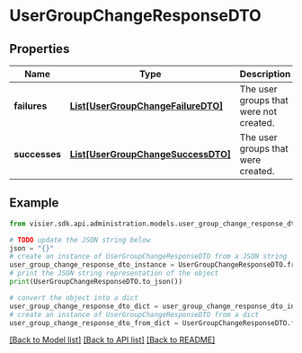 # UserGroupChangeResponseDTO


## Properties

Name | Type | Description | Notes
------------ | ------------- | ------------- | -------------
**failures** | [**List[UserGroupChangeFailureDTO]**](UserGroupChangeFailureDTO.md) | The user groups that were not created. | [optional] 
**successes** | [**List[UserGroupChangeSuccessDTO]**](UserGroupChangeSuccessDTO.md) | The user groups that were created. | [optional] 

## Example

```python
from visier.sdk.api.administration.models.user_group_change_response_dto import UserGroupChangeResponseDTO

# TODO update the JSON string below
json = "{}"
# create an instance of UserGroupChangeResponseDTO from a JSON string
user_group_change_response_dto_instance = UserGroupChangeResponseDTO.from_json(json)
# print the JSON string representation of the object
print(UserGroupChangeResponseDTO.to_json())

# convert the object into a dict
user_group_change_response_dto_dict = user_group_change_response_dto_instance.to_dict()
# create an instance of UserGroupChangeResponseDTO from a dict
user_group_change_response_dto_from_dict = UserGroupChangeResponseDTO.from_dict(user_group_change_response_dto_dict)
```
[[Back to Model list]](../README.md#documentation-for-models) [[Back to API list]](../README.md#documentation-for-api-endpoints) [[Back to README]](../README.md)


